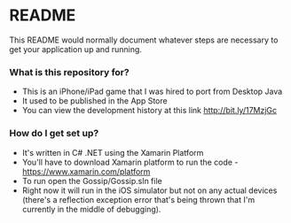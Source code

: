 # README #

This README would normally document whatever steps are necessary to get your application up and running.

### What is this repository for? ###

* This is an iPhone/iPad game that I was hired to port from Desktop Java
* It used to be published in the App Store
* You can view the development history at this link http://bit.ly/17MzjGc

### How do I get set up? ###

* It's written in C# .NET using the Xamarin Platform
* You'll have to download Xamarin platform to run the code - https://www.xamarin.com/platform
* To run open the Gossip/Gossip.sln file
* Right now it will run in the iOS simulator but not on any actual devices (there's a reflection exception error that's being thrown that I'm currently in the middle of debugging).
